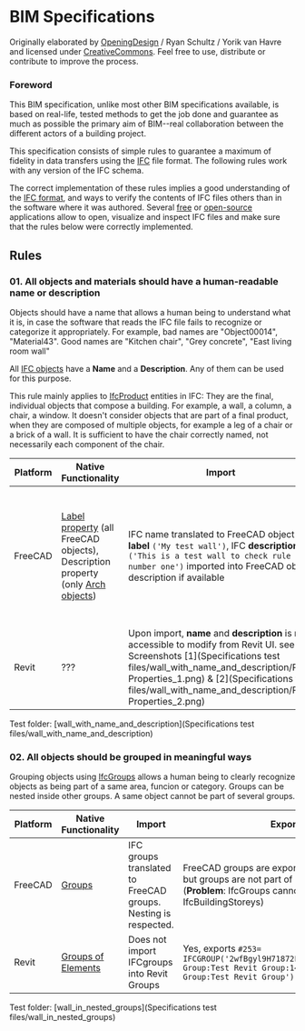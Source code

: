 # BIM Specifications

Originally elaborated by [OpeningDesign](http://www.openingdesign.com) / Ryan Schultz / Yorik van Havre and licensed under [CreativeCommons](http://creativecommons.org/licenses/by/4.0/). Feel free to use, distribute or contribute to improve the process.

### Foreword

This BIM specification, unlike most other BIM specifications available, is based on real-life, tested methods to get the job done and guarantee as much as possible the primary aim of BIM--real collaboration between the different actors of a building project.

This specification consists of simple rules to guarantee a maximum of fidelity in data transfers using the [IFC](https://en.wikipedia.org/wiki/Industry_Foundation_Classes) file format. The following rules work with any version of the IFC schema.

The correct implementation of these rules implies a good understanding of the [IFC format](http://www.buildingsmart-tech.org/ifc/IFC4x1/html/), and ways to verify the contents of IFC files others than in the software where it was authored. Several [free](http://www.ifcwiki.org/index.php/Open_Source) or [open-source](http://www.ifcwiki.org/index.php/Open_Source) applications allow to open, visualize and inspect IFC files and make sure that the rules below were correctly implemented.

## Rules

### 01. All objects and materials should have a human-readable name or description

Objects should have a name that allows a human being to understand what it is, in case the software that reads the IFC file fails to recognize or categorize it appropriately. For example, bad names are "Object00014", "Material43". Good names are "Kitchen chair", "Grey concrete", "East living room wall"

All [IFC objects](http://www.buildingsmart-tech.org/ifc/IFC4x1/html/schema/ifckernel/lexical/ifcroot.htm) have a **Name** and a **Description**. Any of them can be used for this purpose.

This rule mainly applies to [IfcProduct](http://www.buildingsmart-tech.org/ifc/IFC4x1/html/schema/ifckernel/lexical/ifcproduct.htm) entities in IFC: They are the final, individual objects that compose a building. For example, a wall, a column, a chair, a window. It doesn't consider objects that are part of a final product, when they are composed of multiple objects, for example a leg of a chair or a brick of a wall. It is sufficient to have the chair correctly named, not necessarily each component of the chair.

| Platform                 |Native Functionality| Import | Export |
| ------------------------ | ------ | ------ | ------ |
| FreeCAD                  |[Label property](http://www.freecadweb.org/wiki/index.php?title=Property_editor) (all FreeCAD objects), Description property (only [Arch objects](http://www.freecadweb.org/wiki/index.php?title=Arch_Module))| IFC name translated to FreeCAD object **label** ```('My test wall')```, IFC **description** ```('This is a test wall to check rule number one')``` imported into FreeCAD object description if available | FreeCAD object label exported as IFC name, FreeCAD object description, if present, exported as IFC description |
| Revit                    |???|Upon import, **name** and **description** is not accessible to modify from Revit UI. see Screenshots [1](Specifications test files/wall_with_name_and_description/Revit Properties_1.png) & [2](Specifications test files/wall_with_name_and_description/Revit Properties_2.png)      |  **Name** and **description** exports out correctly.      |

Test folder: [wall_with_name_and_description](Specifications test files/wall_with_name_and_description)

### 02. All objects should be grouped in meaningful ways

Grouping objects using [IfcGroups](http://www.buildingsmart-tech.org/ifc/IFC4x1/html/schema/ifckernel/lexical/ifcgroup.htm) allows a human being to clearly recognize objects as being part of a same area, funcion or category. Groups can be nested inside other groups. A same object cannot be part of several groups.

| Platform                  |Native Functionality| Import | Export |
| ------------------------ | ------ | ------ | ------ |
| FreeCAD                  |[Groups](http://www.freecadweb.org/wiki/index.php?title=Group)| IFC groups translated to FreeCAD groups. Nesting is respected. | FreeCAD groups are exported to IFC groups, but groups are not part of IfcBuildingStoreys (**Problem**: IfcGroups cannot be nested into IfcBuildingStoreys) |
| Revit                    |[Groups of Elements](https://knowledge.autodesk.com/support/revit-products/learn-explore/caas/CloudHelp/cloudhelp/2016/ENU/Revit-Model/files/GUID-52612B0F-43AA-47AF-A76C-BB0E3DD24E34-htm.html)|   Does not import IFCgroups into Revit Groups     |  Yes, exports ```#253= IFCGROUP('2wfBgyl9H71872FVeaZPs0',#41,'Model Group:Test Revit Group:149951',$,'Model Group:Test Revit Group');``` |

Test folder: [wall_in_nested_groups](Specifications test files/wall_in_nested_groups)
